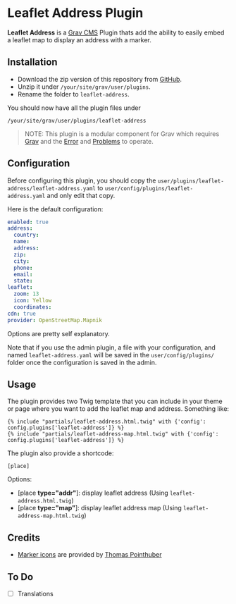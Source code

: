 # Leaflet Address Plugin

**Leaflet Address** is a [Grav CMS](http://github.com/getgrav/grav) Plugin thats
add the ability to easily embed a leaflet map to display an address with a marker.

## Installation

 * Download the zip version of this repository from [GitHub](https://github.com/foxfabi/grav-plugin-leaflet-address).
 * Unzip it under `/your/site/grav/user/plugins`.
 * Rename the folder to `leaflet-address`.


You should now have all the plugin files under

    /your/site/grav/user/plugins/leaflet-address
	
> NOTE: This plugin is a modular component for Grav which requires [Grav](http://github.com/getgrav/grav) and the [Error](https://github.com/getgrav/grav-plugin-error) and [Problems](https://github.com/getgrav/grav-plugin-problems) to operate.

## Configuration

Before configuring this plugin, you should copy the `user/plugins/leaflet-address/leaflet-address.yaml` to `user/config/plugins/leaflet-address.yaml` and only edit that copy.

Here is the default configuration:

```yaml
enabled: true
address:
  country:
  name:
  address:
  zip:
  city:
  phone:
  email:
  state:
leaflet:
  zoom: 13
  icon: Yellow
  coordinates: 
cdn: true
provider: OpenStreetMap.Mapnik
```

Options are pretty self explanatory.

Note that if you use the admin plugin, a file with your configuration, and named `leaflet-address.yaml` will be saved in the `user/config/plugins/` folder once the configuration is saved in the admin.

## Usage
The plugin provides two Twig template that you can include in your theme or page where you want to add the leaflet map and address. Something like:
```
{% include "partials/leaflet-address.html.twig" with {'config': config.plugins['leaflet-address']} %}
{% include "partials/leaflet-address-map.html.twig" with {'config': config.plugins['leaflet-address']} %}
```

The plugin also provide a shortcode:

`[place]`

Options:
  *   [place **type="addr"**]: display leaflet address (Using `leaflet-address.html.twig`)
  *   [place **type="map"**]:  display leaflet address map (Using `leaflet-address-map.html.twig`)

## Credits

* [Marker icons](https://github.com/pointhi/leaflet-color-markers) are provided by [Thomas Pointhuber](https://github.com/pointhi)

## To Do

- [ ] Translations

